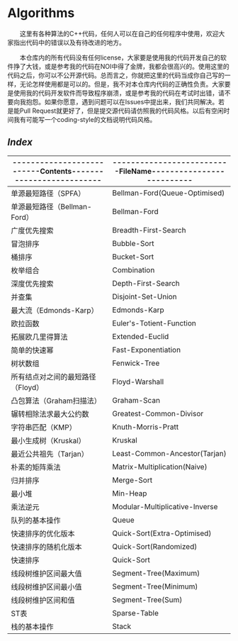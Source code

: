 # Algorithms
&emsp;&emsp;这里有各种算法的C++代码，任何人可以在自己的任何程序中使用，欢迎大家指出代码中的错误以及有待改进的地方。

&emsp;&emsp;本仓库内的所有代码没有任何license，大家要是使用我的代码开发自己的软件挣了大钱，或是参考我的代码在NOI中得了金牌，我都会很高兴的。使用这里的代码之后，你可以不公开源代码。总而言之，你就把这里的代码当成你自己写的一样，无论怎样使用都是可以的。但是，我不对本仓库内代码的正确性负责。大家要是使用我的代码开发软件而导致程序崩溃，或是参考我的代码在考试时出错，请不要向我抱怨。如果你愿意，遇到问题可以在Issues中提出来，我们共同解决。若是能Pull Request就更好了，但是提交源代码请仿照我的代码风格。以后有空闲时间我有可能写一个coding-style的文档说明代码风格。
## *Index*
| --------------------------Contents-------------------------- | --------------------------FileName-------------------------- |
| ------------------------------------------------------------ | ------------------------------------------------------------ |
| 单源最短路径（SPFA） | Bellman-Ford(Queue-Optimised) |
| 单源最短路径（Bellman-Ford） | Bellman-Ford |
| 广度优先搜索 | Breadth-First-Search |
| 冒泡排序 | Bubble-Sort |
| 桶排序 | Bucket-Sort |
| 枚举组合 | Combination |
| 深度优先搜索 | Depth-First-Search |
| 并查集  | Disjoint-Set-Union |
| 最大流（Edmonds-Karp） | Edmonds-Karp |
| 欧拉函数 | Euler's-Totient-Function |
| 拓展欧几里得算法 | Extended-Euclid |
| 简单的快速幂 | Fast-Exponentiation |
| 树状数组 | Fenwick-Tree |
| 所有结点对之间的最短路径（Floyd） | Floyd-Warshall |
| 凸包算法（Graham扫描法） | Graham-Scan |
| 辗转相除法求最大公约数 | Greatest-Common-Divisor |
| 字符串匹配（KMP） | Knuth-Morris-Pratt |
| 最小生成树（Kruskal） | Kruskal |
| 最近公共祖先（Tarjan） | Least-Common-Ancestor(Tarjan) |
| 朴素的矩阵乘法 | Matrix-Multiplication(Naive) |
| 归并排序 | Merge-Sort |
| 最小堆 | Min-Heap |
| 乘法逆元 | Modular-Multiplicative-Inverse |
| 队列的基本操作 | Queue |
| 快速排序的优化版本 | Quick-Sort(Extra-Optimised) |
| 快速排序的随机化版本 | Quick-Sort(Randomized) |
| 快速排序 | Quick-Sort |
| 线段树维护区间最大值 | Segment-Tree(Maximum) |
| 线段树维护区间最小值 | Segment-Tree(Minimum) |
| 线段树维护区间和值 | Segment-Tree(Sum) |
| ST表 | Sparse-Table |
| 栈的基本操作 | Stack |
